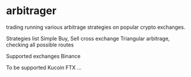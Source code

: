 # arbitrager

trading running various arbitrage strategies on popular crypto exchanges.


Strategies list
Simple Buy, Sell cross exchange
Triangular arbitrage, checking all possible routes

Supported exchanges
Binance

To be supported
Kucoin
FTX
...
